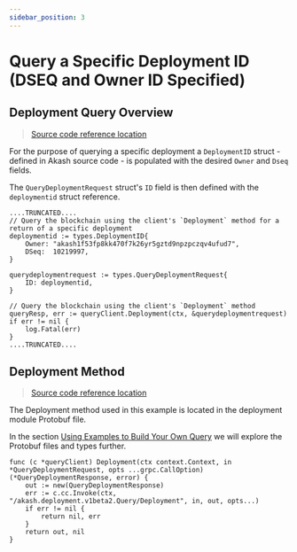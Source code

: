 ```yaml
---
sidebar_position: 3
---
```


# Query a Specific Deployment ID (DSEQ and Owner ID Specified)

## Deployment Query Overview

> [Source code reference location](https://github.com/chainzero/akash-client/blob/main/akashrpcclient\_queryonly/main.go)

For the purpose of querying a specific deployment a `DeploymentID` struct - defined in Akash source code - is populated with the desired `Owner` and `Dseq` fields.

The `QueryDeploymentRequest` struct's `ID` field is then defined with the `deploymentid` struct reference.

```
....TRUNCATED....
// Query the blockchain using the client's `Deployment` method for a return of a specific deployment
deploymentid := types.DeploymentID{
	Owner: "akash1f53fp8kk470f7k26yr5gztd9npzpczqv4ufud7",
	DSeq:  10219997,
}

querydeploymentrequest := types.QueryDeploymentRequest{
	ID: deploymentid,
}

// Query the blockchain using the client's `Deployment` method
queryResp, err := queryClient.Deployment(ctx, &querydeploymentrequest)
if err != nil {
	log.Fatal(err)
}
....TRUNCATED....
```

## Deployment Method

> [Source code reference location](https://github.com/akash-network/node/blob/master/x/deployment/types/v1beta2/query.pb.go)

The Deployment method used in this example is located in the deployment module Protobuf file.

In the section [Using Examples to Build Your Own Query](./using-examples-to-build-your-own-query.md) we will explore the Protobuf files and types further.

```
func (c *queryClient) Deployment(ctx context.Context, in *QueryDeploymentRequest, opts ...grpc.CallOption) (*QueryDeploymentResponse, error) {
	out := new(QueryDeploymentResponse)
	err := c.cc.Invoke(ctx, "/akash.deployment.v1beta2.Query/Deployment", in, out, opts...)
	if err != nil {
		return nil, err
	}
	return out, nil
}
```